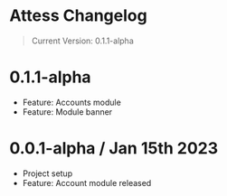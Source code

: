 # Attess Changelog
> Current Version: 0.1.1-alpha

# 0.1.1-alpha
- Feature: Accounts module
- Feature: Module banner

# 0.0.1-alpha / Jan 15th 2023
- Project setup
- Feature: Account module released